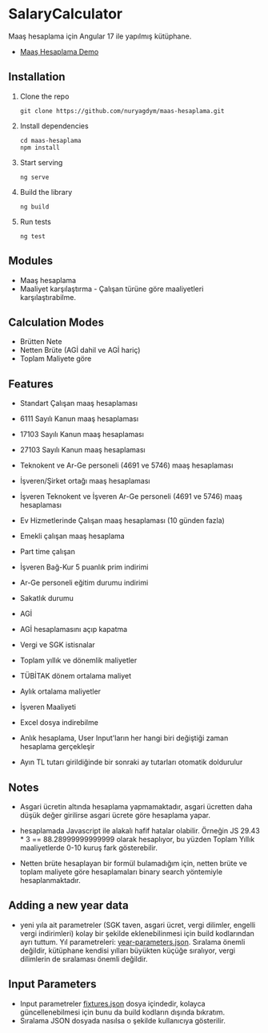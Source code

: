 # SalaryCalculator

Maaş hesaplama için Angular 17 ile yapılmış kütüphane.

* [Maaş Hesaplama Demo](https://mustapayev.com/maas-hesaplama/)

## Installation

1. Clone the repo

    ```shell
    git clone https://github.com/nuryagdym/maas-hesaplama.git
    ```
2.  Install dependencies

    ```shell
    cd maas-hesaplama
    npm install
    ```
3.  Start serving

    ```shell
    ng serve
    ```
4. Build the library

    ```shell
    ng build
    ```
5. Run tests

    ```shell
    ng test
    ```
## Modules
- Maaş hesaplama
- Maaliyet karşılaştırma - Çalışan türüne göre maaliyetleri karşılaştırabilme.

## Calculation Modes

- Brütten Nete
- Netten Brüte (AGİ dahil ve AGİ hariç)
- Toplam Maliyete göre

## Features

- Standart Çalışan maaş hesaplaması
- 6111 Sayılı Kanun maaş hesaplaması
- 17103 Sayılı Kanun maaş hesaplaması
- 27103 Sayılı Kanun maaş hesaplaması
- Teknokent ve Ar-Ge personeli (4691 ve 5746) maaş hesaplaması
- İşveren/Şirket ortağı maaş hesaplaması
- İşveren Teknokent ve İşveren Ar-Ge personeli (4691 ve 5746) maaş hesaplaması
- Ev Hizmetlerinde Çalışan maaş hesaplaması (10 günden fazla)
- Emekli çalışan maaş hesaplama


- Part time çalışan
- İşveren Bağ-Kur 5 puanlık prim indirimi
- Ar-Ge personeli eğitim durumu indirimi
- Sakatlık durumu
- AGİ
- AGİ hesaplamasını açıp kapatma
- Vergi ve SGK istisnalar
- Toplam yıllık ve dönemlik maliyetler
- TÜBİTAK dönem ortalama maliyet
- Aylık ortalama maliyetler
- İşveren Maaliyeti
- Excel dosya indirebilme
- Anlık hesaplama, User Input'ların her hangi biri değiştiği zaman hesaplama gerçekleşir
- Ayın TL tutarı girildiğinde bir sonraki ay tutarları otomatik doldurulur

## Notes

- Asgari ücretin altında hesaplama yapmamaktadır, asgari ücretten daha düşük değer girilirse asgari ücrete göre hesaplama yapar.

- hesaplamada Javascript ile alakalı hafif hatalar olabilir. Örneğin JS 29.43 * 3 == 88.28999999999999 olarak hesaplıyor, bu yüzden Toplam Yıllık maaliyetlerde 0-10 kuruş fark gösterebilir.

- Netten brüte hesaplayan bir formül bulamadığım için, netten brüte ve toplam maliyete göre hesaplamaları binary search yöntemiyle hesaplanmaktadır.

## Adding a new year data

- yeni yıla ait parametreler (SGK taven, asgari ücret, vergi dilimler, engelli vergi indirimleri) kolay bir şekilde eklenebilinmesi için build kodlarından ayrı tuttum. 
Yıl parametreleri: [year-parameters.json](src/assets/year-parameters.json). 
Sıralama önemli değildir, kütüphane kendisi yılları büyükten küçüğe sıralıyor, vergi dilimlerin de sıralaması önemli değildir.

## Input Parameters

- Input parametreler [fixtures.json](src/assets/fixtures.json) dosya içindedir, kolayca güncellenebilmesi için bunu da build kodların dışında bıkratım.
- Sıralama JSON dosyada nasılsa o şekilde kullanıcıya gösterilir.
